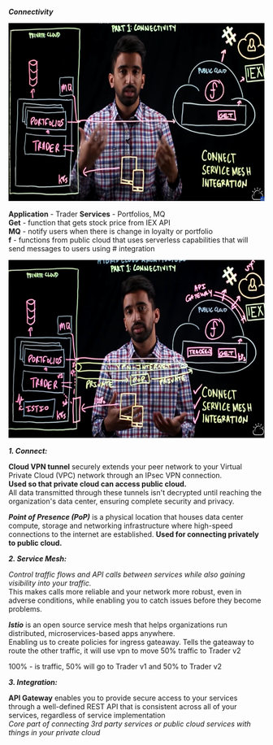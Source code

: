 ***Connectivity***  

<img src="Images/Screenshot%202025-02-16%20224654.png" height = 350>

**Application** - Trader
**Services** - Portfolios, MQ  
**Get** - function that gets stock price from IEX API  
**MQ** - notify users when there is change in loyalty or portfolio  
**f** - functions from public cloud that uses serverless capabilities that will send messages to users using # integration 

<img src="Images/Screenshot%202025-02-16%20232506.png" height = 350>

***1. Connect:***  

**Cloud VPN tunnel** securely extends your peer network to your Virtual Private Cloud (VPC) network through an IPsec VPN connection.  
**Used so that private cloud can access public cloud.**  
All data transmitted through these tunnels isn't decrypted until reaching the organization's data center, ensuring complete security and privacy.  

***Point of Presence (PoP)*** is a physical location that houses data center compute, storage and networking infrastructure where high-speed connections to the internet are established. **Used for connecting privately to public cloud.**  

***2. Service Mesh:***  

*Control traffic flows and API calls between services while also gaining visibility into your traffic.*  
This makes calls more reliable and your network more robust, even in adverse conditions, while enabling you to catch issues before they become problems.

***Istio*** is an open source service mesh that helps organizations run distributed, microservices-based apps anywhere.  
Enabling us to create policies for ingress gateaway. Tells the gateaway to route the other traffic, it will use vpn to move 50% traffic to Trader v2    

100% - is traffic, 50% will go to Trader v1 and 50% to Trader v2   

***3. Integration:***  

**API Gateway** enables you to provide secure access to your services through a well-defined REST API that is consistent across all of your services, regardless of service implementation  
*Core part of connecting 3rd party services or public cloud services with things in your private cloud*


